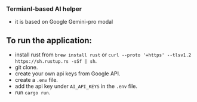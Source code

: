 ### Termianl-based AI helper 

- it is based on Google Gemini-pro modal

## To run the application:
- install rust from `brew install rust` or `curl --proto '=https' --tlsv1.2 https://sh.rustup.rs -sSf | sh`.
- git clone.
- create your own api keys from Google API.
- create a `.env` file.
- add the api key under `AI_API_KEYS` in the `.env` file.
- run `cargo run`.
